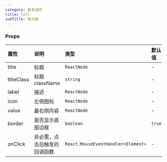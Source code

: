 ```yaml
---
category: 基本组件
title: Cell
subTitle: 单元格
---
```


### Props

| 属性 | 说明 | 类型 | 默认值 |
| :-  | :- | :- | :- |
| title | 标题 | `ReactNode` | - |
| titleClass | 标题 className | `string` | - |
| label | 描述 | `ReactNode` | - |
| icon | 左侧图标 | `ReactNode` | - |
| value | 最右侧内容 | `ReactNode` | - |
| border | 是否显示底部边框 | `boolean` | `true` |
| onClick |	非必需，点击后触发的回调函数 | `React.MouseEventHandler<Element>` | - |